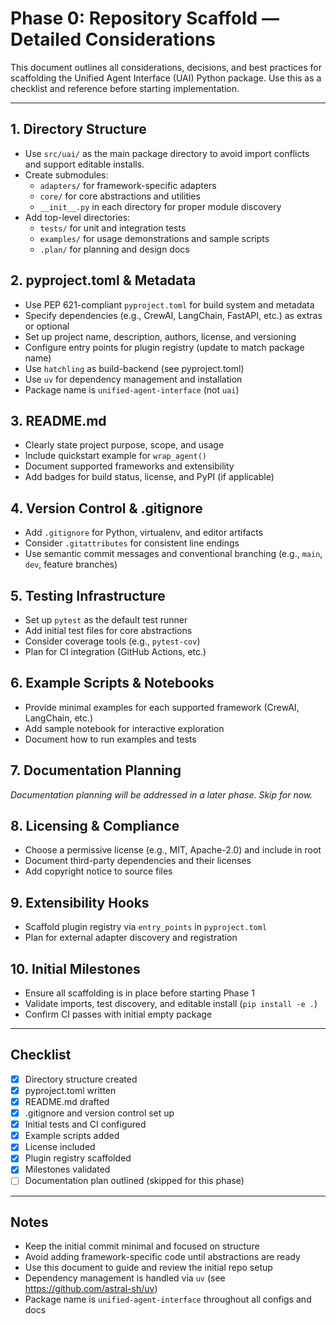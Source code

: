 # Phase 0: Repository Scaffold — Detailed Considerations

This document outlines all considerations, decisions, and best practices for scaffolding the Unified Agent Interface (UAI) Python package. Use this as a checklist and reference before starting implementation.

---

## 1. Directory Structure
- Use `src/uai/` as the main package directory to avoid import conflicts and support editable installs.
- Create submodules:
  - `adapters/` for framework-specific adapters
  - `core/` for core abstractions and utilities
  - `__init__.py` in each directory for proper module discovery
- Add top-level directories:
  - `tests/` for unit and integration tests
  - `examples/` for usage demonstrations and sample scripts
  - `.plan/` for planning and design docs

## 2. pyproject.toml & Metadata
- Use PEP 621-compliant `pyproject.toml` for build system and metadata
- Specify dependencies (e.g., CrewAI, LangChain, FastAPI, etc.) as extras or optional
- Set up project name, description, authors, license, and versioning
- Configure entry points for plugin registry (update to match package name)
- Use `hatchling` as build-backend (see pyproject.toml)
- Use `uv` for dependency management and installation
- Package name is `unified-agent-interface` (not `uai`)

## 3. README.md
- Clearly state project purpose, scope, and usage
- Include quickstart example for `wrap_agent()`
- Document supported frameworks and extensibility
- Add badges for build status, license, and PyPI (if applicable)

## 4. Version Control & .gitignore
- Add `.gitignore` for Python, virtualenv, and editor artifacts
- Consider `.gitattributes` for consistent line endings
- Use semantic commit messages and conventional branching (e.g., `main`, `dev`, feature branches)

## 5. Testing Infrastructure
- Set up `pytest` as the default test runner
- Add initial test files for core abstractions
- Consider coverage tools (e.g., `pytest-cov`)
- Plan for CI integration (GitHub Actions, etc.)

## 6. Example Scripts & Notebooks
- Provide minimal examples for each supported framework (CrewAI, LangChain, etc.)
- Add sample notebook for interactive exploration
- Document how to run examples and tests

## 7. Documentation Planning
*Documentation planning will be addressed in a later phase. Skip for now.*

## 8. Licensing & Compliance
- Choose a permissive license (e.g., MIT, Apache-2.0) and include in root
- Document third-party dependencies and their licenses
- Add copyright notice to source files

## 9. Extensibility Hooks
- Scaffold plugin registry via `entry_points` in `pyproject.toml`
- Plan for external adapter discovery and registration

## 10. Initial Milestones
- Ensure all scaffolding is in place before starting Phase 1
- Validate imports, test discovery, and editable install (`pip install -e .`)
- Confirm CI passes with initial empty package

---

## Checklist
- [x] Directory structure created
- [x] pyproject.toml written
- [x] README.md drafted
- [x] .gitignore and version control set up
- [x] Initial tests and CI configured
- [x] Example scripts added
- [x] License included
- [x] Plugin registry scaffolded
- [x] Milestones validated
- [ ] Documentation plan outlined (skipped for this phase)

---

## Notes
- Keep the initial commit minimal and focused on structure
- Avoid adding framework-specific code until abstractions are ready
- Use this document to guide and review the initial repo setup
- Dependency management is handled via `uv` (see https://github.com/astral-sh/uv)
- Package name is `unified-agent-interface` throughout all configs and docs
